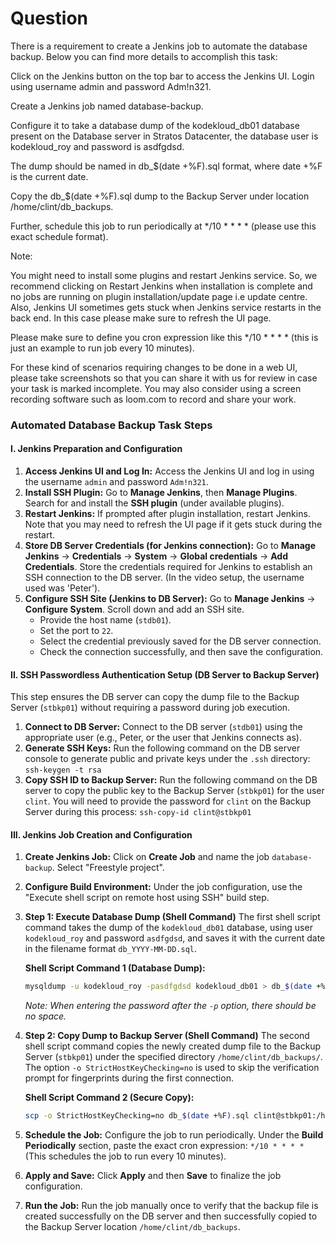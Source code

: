 # Question
There is a requirement to create a Jenkins job to automate the database backup. Below you can find more details to accomplish this task:



Click on the Jenkins button on the top bar to access the Jenkins UI. Login using username admin and password Adm!n321.


Create a Jenkins job named database-backup.


Configure it to take a database dump of the kodekloud_db01 database present on the Database server in Stratos Datacenter, the database user is kodekloud_roy and password is asdfgdsd.


The dump should be named in db_$(date +%F).sql format, where date +%F is the current date.

Copy the db_$(date +%F).sql dump to the Backup Server under location /home/clint/db_backups.


Further, schedule this job to run periodically at */10 * * * * (please use this exact schedule format).


Note:


You might need to install some plugins and restart Jenkins service. So, we recommend clicking on Restart Jenkins when installation is complete and no jobs are running on plugin installation/update page i.e update centre. Also, Jenkins UI sometimes gets stuck when Jenkins service restarts in the back end. In this case please make sure to refresh the UI page.


Please make sure to define you cron expression like this */10 * * * * (this is just an example to run job every 10 minutes).


For these kind of scenarios requiring changes to be done in a web UI, please take screenshots so that you can share it with us for review in case your task is marked incomplete. You may also consider using a screen recording software such as loom.com to record and share your work.


### Automated Database Backup Task Steps

#### I. Jenkins Preparation and Configuration

1.  **Access Jenkins UI and Log In:** Access the Jenkins UI and log in using the username `admin` and password `Adm!n321`.
2.  **Install SSH Plugin:** Go to **Manage Jenkins**, then **Manage Plugins**. Search for and install the **SSH plugin** (under available plugins).
3.  **Restart Jenkins:** If prompted after plugin installation, restart Jenkins. Note that you may need to refresh the UI page if it gets stuck during the restart.
4.  **Store DB Server Credentials (for Jenkins connection):** Go to **Manage Jenkins** -> **Credentials** -> **System** -> **Global credentials** -> **Add Credentials**. Store the credentials required for Jenkins to establish an SSH connection to the DB server. (In the video setup, the username used was 'Peter').
5.  **Configure SSH Site (Jenkins to DB Server):** Go to **Manage Jenkins** -> **Configure System**. Scroll down and add an SSH site.
    *   Provide the host name (`stdb01`).
    *   Set the port to `22`.
    *   Select the credential previously saved for the DB server connection.
    *   Check the connection successfully, and then save the configuration.

#### II. SSH Passwordless Authentication Setup (DB Server to Backup Server)

This step ensures the DB server can copy the dump file to the Backup Server (`stbkp01`) without requiring a password during job execution.

1.  **Connect to DB Server:** Connect to the DB server (`stdb01`) using the appropriate user (e.g., Peter, or the user that Jenkins connects as).
2.  **Generate SSH Keys:** Run the following command on the DB server console to generate public and private keys under the `.ssh` directory:
    `ssh-keygen -t rsa`
3.  **Copy SSH ID to Backup Server:** Run the following command on the DB server to copy the public key to the Backup Server (`stbkp01`) for the user `clint`. You will need to provide the password for `clint` on the Backup Server during this process:
    `ssh-copy-id clint@stbkp01`

#### III. Jenkins Job Creation and Configuration

1.  **Create Jenkins Job:** Click on **Create Job** and name the job `database-backup`. Select "Freestyle project".
2.  **Configure Build Environment:** Under the job configuration, use the "Execute shell script on remote host using SSH" build step.

3.  **Step 1: Execute Database Dump (Shell Command)**
    The first shell script command takes the dump of the `kodekloud_db01` database, using user `kodekloud_roy` and password `asdfgdsd`, and saves it with the current date in the filename format `db_YYYY-MM-DD.sql`.

    **Shell Script Command 1 (Database Dump):**
    ```sh
    mysqldump -u kodekloud_roy -pasdfgdsd kodekloud_db01 > db_$(date +%F).sql
    ```
    *Note: When entering the password after the `-p` option, there should be no space.*

4.  **Step 2: Copy Dump to Backup Server (Shell Command)**
    The second shell script command copies the newly created dump file to the Backup Server (`stbkp01`) under the specified directory `/home/clint/db_backups/`. The option `-o StrictHostKeyChecking=no` is used to skip the verification prompt for fingerprints during the first connection.

    **Shell Script Command 2 (Secure Copy):**
    ```sh
    scp -o StrictHostKeyChecking=no db_$(date +%F).sql clint@stbkp01:/home/clint/db_backups/
    ```

5.  **Schedule the Job:** Configure the job to run periodically. Under the **Build Periodically** section, paste the exact cron expression:
    `*/10 * * * *` (This schedules the job to run every 10 minutes).

6.  **Apply and Save:** Click **Apply** and then **Save** to finalize the job configuration.

7.  **Run the Job:** Run the job manually once to verify that the backup file is created successfully on the DB server and then successfully copied to the Backup Server location `/home/clint/db_backups`.

